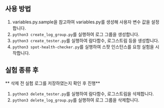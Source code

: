## 사용 방법
1. variables.py.sample을 참고하여 variables.py를 생성해 사용자 변수 값을 설정합니다.
2. `python3 create_log_group.py`를 실행하여 로그 그룹을 생성합니다.
3. `python3 create_tester.py`를 실행하여 람다함수, 로그스트림 등을 생성합니다.
4. `python3 spot-health-checker.py`를 실행하여 스팟 인스턴스를 요청 실험을 시작합니다.

## 실험 종류 후
** 삭제 전 실험 로그를 저장하였는지 확인 후 진행**
1. `python3 delete_tester.py`를 실행하여 람다함수, 로그스트림을 삭제합니다.
2. `python3 delete_log_group.py`를 실행하여 로그 그룹을 삭제합니다.

